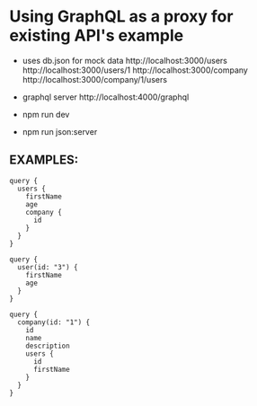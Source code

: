 # Using GraphQL as a proxy for existing API's example

- uses db.json for mock data 
http://localhost:3000/users
http://localhost:3000/users/1
http://localhost:3000/company
http://localhost:3000/company/1/users


- graphql server
http://localhost:4000/graphql
- npm run dev 
- npm run json:server


## EXAMPLES:
~~~~
query {
  users {
    firstName 
    age 
    company {
      id
    }
  }
}

query {
  user(id: "3") {
    firstName 
    age 
  }
}

query {
  company(id: "1") {
    id
    name
    description
    users {
      id
      firstName
    }
  }
}
~~~~
